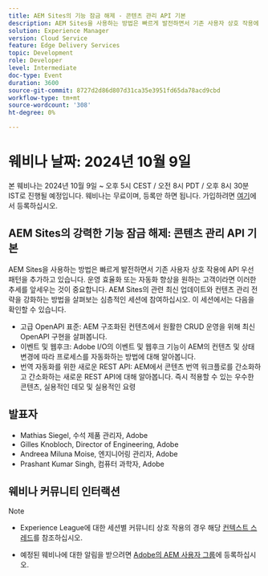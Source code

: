 ```yaml
---
title: AEM Sites의 기능 잠금 해제 - 콘텐츠 관리 API 기본
description: AEM Sites을 사용하는 방법은 빠르게 발전하면서 기존 사용자 상호 작용에 API 우선 패턴을 추가하고 있습니다. 운영 효율화 또는 자동화 향상을 원하는 고객이라면 이러한 추세를 앞세우는 것이 중요합니다. AEM Sites의 관련 최신 업데이트와 컨텐츠 관리 전략을 강화하는 방법을 살펴보는 심층적인 세션에 참여하십시오.
solution: Experience Manager
version: Cloud Service
feature: Edge Delivery Services
topic: Development
role: Developer
level: Intermediate
doc-type: Event
duration: 3600
source-git-commit: 8727d2d86d807d31ca35e3951fd65da78acd9cbd
workflow-type: tm+mt
source-wordcount: '308'
ht-degree: 0%

---
```


# 웨비나 날짜: 2024년 10월 9일

본 웨비나는 2024년 10월 9일 ~ 오후 5시 CEST / 오전 8시 PDT / 오후 8시 30분 IST로 진행될 예정입니다.
웨비나는 무료이며, 등록만 하면 됩니다.
가입하려면 [여기](https://adobe.ly/4g6TYck)에서 등록하십시오.

## AEM Sites의 강력한 기능 잠금 해제: 콘텐츠 관리 API 기본

AEM Sites을 사용하는 방법은 빠르게 발전하면서 기존 사용자 상호 작용에 API 우선 패턴을 추가하고 있습니다. 운영 효율화 또는 자동화 향상을 원하는 고객이라면 이러한 추세를 앞세우는 것이 중요합니다. AEM Sites의 관련 최신 업데이트와 컨텐츠 관리 전략을 강화하는 방법을 살펴보는 심층적인 세션에 참여하십시오. 이 세션에서는 다음을 확인할 수 있습니다.
* 고급 OpenAPI 표준: AEM 구조화된 컨텐츠에서 원활한 CRUD 운영을 위해 최신 OpenAPI 구현을 살펴봅니다.
* 이벤트 및 웹후크: Adobe I/O의 이벤트 및 웹후크 기능이 AEM의 컨텐츠 및 상태 변경에 따라 프로세스를 자동화하는 방법에 대해 알아봅니다.
* 번역 자동화를 위한 새로운 REST API: AEM에서 콘텐츠 번역 워크플로를 간소화하고 간소화하는 새로운 REST API에 대해 알아봅니다.
즉시 적용할 수 있는 우수한 콘텐츠, 실용적인 데모 및 실용적인 요령

## 발표자

* Mathias Siegel, 수석 제품 관리자, Adobe
* Gilles Knobloch, Director of Engineering, Adobe
* Andreea Miluna Moise, 엔지니어링 관리자, Adobe
* Prashant Kumar Singh, 컴퓨터 과학자, Adobe

## 웨비나 커뮤니티 인터랙션

>[!NOTE]
>
>* Experience League에 대한 세션별 커뮤니티 상호 작용의 경우 해당 [컨텍스트 스레드](https://adobe.ly/4e34grR)를 참조하십시오.
>
>* 예정된 웨비나에 대한 알림을 받으려면 [Adobe의 AEM 사용자 그룹](https://aem-augs.adobe.com/)에 등록하십시오.
